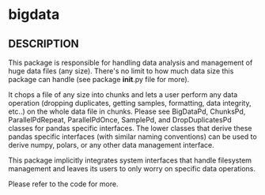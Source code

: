 # bigdata

DESCRIPTION
-----------
This package is responsible for handling data analysis and management of huge data files (any size). There's no limit to how much data size this package can handle (see package __init__.py file for more). 

It chops a file of any size into chunks and lets a user perform any data operation (dropping duplicates, getting samples, formatting, data integrity, etc..) on the whole data file in chunks. Please see BigDataPd, ChunksPd, ParallelPdRepeat, ParallelPdOnce, SamplePd, and DropDuplicatesPd classes for pandas specific interfaces. The lower classes that derive these pandas specific interfaces (with similar naming conventions) can be used to derive numpy, polars, or any other data management interface.

This package implicitly integrates system interfaces that handle filesystem management and leaves its users to only worry on specific data operations. 

Please refer to the code for more.
